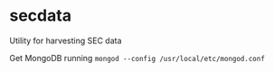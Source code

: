 # secdata

Utility for harvesting SEC data

Get MongoDB running
`mongod --config /usr/local/etc/mongod.conf`
